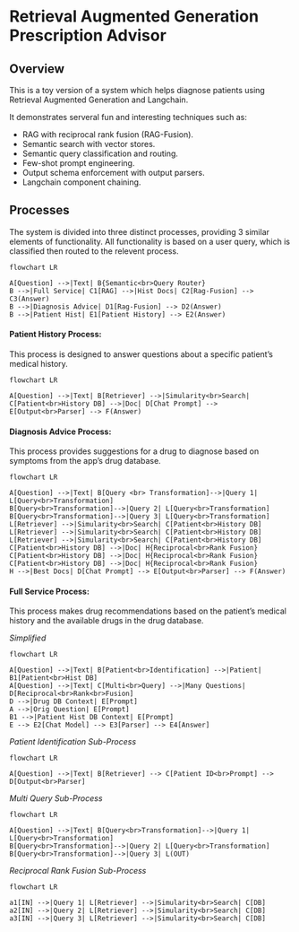 # Retrieval Augmented Generation Prescription Advisor

## Overview
This is a toy version of a system which helps diagnose patients using Retrieval Augmented Generation and Langchain.

It demonstrates serveral fun and interesting techniques such as:
* RAG with reciprocal rank fusion (RAG-Fusion).
* Semantic search with vector stores.
* Semantic query classification and routing.
* Few-shot prompt engineering.
* Output schema enforcement with output parsers.
* Langchain component chaining.

## Processes
The system is divided into three distinct processes, providing 3 similar elements of functionality. All functionality is based on a user query, which is classified then routed to the relevent process.

```mermaid
flowchart LR

A[Question] -->|Text| B{Semantic<br>Query Router}
B -->|Full Service| C1[RAG] -->|Hist Docs| C2[Rag-Fusion] --> C3(Answer)
B -->|Diagnosis Advice| D1[Rag-Fusion] --> D2(Answer)
B -->|Patient Hist| E1[Patient History] --> E2(Answer)
```

#### Patient History Process: 
This process is designed to answer questions about a specific patient’s medical history.

```mermaid a
flowchart LR

A[Question] -->|Text| B[Retriever] -->|Simularity<br>Search| C[Patient<br>History DB] -->|Doc| D[Chat Prompt] --> E[Output<br>Parser] --> F(Answer)
```

#### Diagnosis Advice Process:
This process provides suggestions for a drug to diagnose based on symptoms from the app’s drug database.

```mermaid a
flowchart LR

A[Question] -->|Text| B[Query <br> Transformation]-->|Query 1| L[Query<br>Transformation]
B[Query<br>Transformation]-->|Query 2| L[Query<br>Transformation]
B[Query<br>Transformation]-->|Query 3| L[Query<br>Transformation]
L[Retriever] -->|Simularity<br>Search| C[Patient<br>History DB]
L[Retriever] -->|Simularity<br>Search| C[Patient<br>History DB]
L[Retriever] -->|Simularity<br>Search| C[Patient<br>History DB]
C[Patient<br>History DB] -->|Doc| H{Reciprocal<br>Rank Fusion}
C[Patient<br>History DB] -->|Doc| H{Reciprocal<br>Rank Fusion}
C[Patient<br>History DB] -->|Doc| H{Reciprocal<br>Rank Fusion}
H -->|Best Docs| D[Chat Prompt] --> E[Output<br>Parser] --> F(Answer)
```

#### Full Service Process:
This process makes drug recommendations based on the patient’s medical history and the available drugs in the drug database.

*Simplified*
```mermaid  a
flowchart LR

A[Question] -->|Text| B[Patient<br>Identification] -->|Patient| B1[Patient<br>Hist DB]
A[Question] -->|Text| C[Multi<br>Query] -->|Many Questions| D[Reciprocal<br>Rank<br>Fusion]
D -->|Drug DB Context| E[Prompt]
A -->|Orig Question| E[Prompt]
B1 -->|Patient Hist DB Context| E[Prompt]
E --> E2[Chat Model] --> E3[Parser] --> E4[Answer]
```

*Patient Identification Sub-Process*
```mermaid  a
flowchart LR

A[Question] -->|Text| B[Retriever] --> C[Patient ID<br>Prompt] --> D[Output<br>Parser]
```

*Multi Query Sub-Process*
```mermaid  a
flowchart LR

A[Question] -->|Text| B[Query<br>Transformation]-->|Query 1| L[Query<br>Transformation]
B[Query<br>Transformation]-->|Query 2| L[Query<br>Transformation]
B[Query<br>Transformation]-->|Query 3| L(OUT)
```
*Reciprocal Rank Fusion Sub-Process*
```mermaid  a
flowchart LR

a1[IN] -->|Query 1| L[Retriever] -->|Simularity<br>Search| C[DB]
a2[IN] -->|Query 2| L[Retriever] -->|Simularity<br>Search| C[DB]
a3[IN] -->|Query 3| L[Retriever] -->|Simularity<br>Search| C[DB]
```

